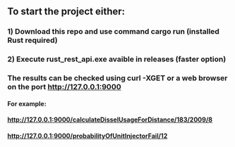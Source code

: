 ## To start the project either:
### 1) Download this repo and use command cargo run (installed Rust required)
### 2) Execute rust_rest_api.exe avaible in releases (faster option)
### The results can be checked using curl -XGET or a web browser on the port http://127.0.0.1:9000
#### For example:
#### http://127.0.0.1:9000/calculateDisselUsageForDistance/183/2009/8
#### http://127.0.0.1:9000/probabilityOfUnitInjectorFail/12